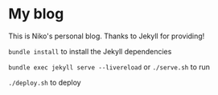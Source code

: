 # My blog

This is Niko's personal blog. Thanks to Jekyll for providing!

`bundle install` to install the Jekyll dependencies

`bundle exec jekyll serve --livereload` or `./serve.sh` to run

`./deploy.sh` to deploy
